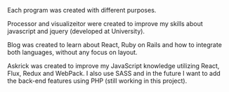Each program was created with different purposes.

Processor and visualizeitor were created to improve my skills about javascript and jquery (developed at University).

Blog was created to learn about React, Ruby on Rails and how to integrate both languages, without any focus on layout.

Askrick was created to improve my JavaScript knowledge utilizing React, Flux, Redux and WebPack. I also use SASS and in the future I want to add the back-end features using PHP (still working in this project).